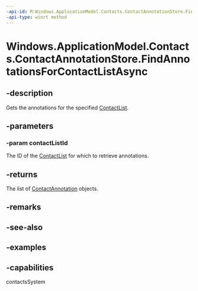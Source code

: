 ```yaml
---
-api-id: M:Windows.ApplicationModel.Contacts.ContactAnnotationStore.FindAnnotationsForContactListAsync(System.String)
-api-type: winrt method
---
```


<!-- Method syntax.
public IAsyncOperation<ContactAnnotation>> ContactAnnotationStore.FindAnnotationsForContactListAsync(String contactListId)
-->

# Windows.ApplicationModel.Contacts.ContactAnnotationStore.FindAnnotationsForContactListAsync


## -description

Gets the annotations for the specified [ContactList](contactlist.md).

## -parameters

### -param contactListId

The ID of the [ContactList](contactlist.md) for which to retrieve annotations.

## -returns

The list of [ContactAnnotation](contactannotation.md) objects.

## -remarks

## -see-also

## -examples

## -capabilities

contactsSystem

